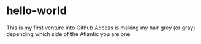 # hello-world
This is my first venture into Github
Access is making my hair grey (or gray) depending which side of the Atlantic you are one
